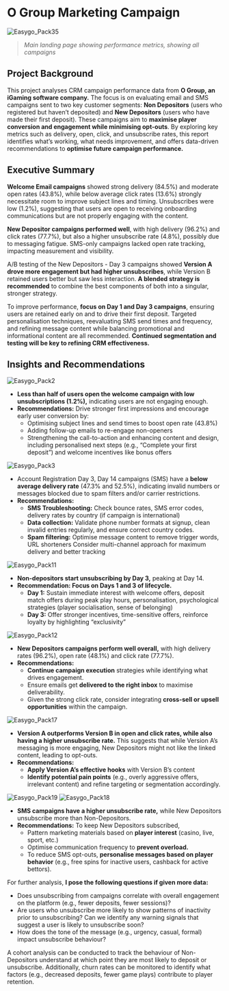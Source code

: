 # O Group Marketing Campaign
![Easygo_Pack35](https://github.com/user-attachments/assets/eb68a89c-47ac-4fae-95fb-0bff1cf73b60)
>*Main landing page showing performance metrics, showing all campaigns*

## Project Background
This project analyses CRM campaign performance data from **O Group, an iGaming software company.** The focus is on evaluating email and SMS campaigns sent to two key customer segments: **Non Depositors** (users who registered but haven’t deposited) and **New Depositors** (users who have made their first deposit). These campaigns aim to **maximise player conversion and engagement while minimising opt-outs**. By exploring key metrics such as delivery, open, click, and unsubscribe rates, this report identifies what’s working, what needs improvement, and offers data-driven recommendations to **optimise future campaign performance.**

## Executive Summary
**Welcome Email campaigns** showed strong delivery (84.5%) and moderate open rates (43.8%), while below average click rates (13.6%) strongly necessitate room to improve subject lines and timing. Unsubscribes were low (1.2%), suggesting that users are open to receiving onboarding communications but are not properly engaging with the content.

**New Depositor campaigns performed well**, with high delivery (96.2%) and click rates (77.7%), but also a higher unsubscribe rate (4.8%), possibly due to messaging fatigue. SMS-only campaigns lacked open rate tracking, impacting measurement and visibility. 

A/B testing of the New Depositors - Day 3 campaigns showed **Version A drove more engagement but had higher unsubscribes**, while Version B retained users better but saw less interaction. **A blended strategy is recommended** to combine the best components of both into a singular, stronger strategy.

To improve performance, **focus on Day 1 and Day 3 campaigns**, ensuring users are retained early on and to drive their first deposit. Targeted personalisation techniques, reevaluating SMS send times and frequency, and refining message content while balancing promotional and informational content are all recommended. **Continued segmentation and testing will be key to refining CRM effectiveness.**

## Insights and Recommendations 
![Easygo_Pack2](https://github.com/user-attachments/assets/18442101-bf3b-4566-91e1-3c28058342fc)
- **Less than half of users open the welcome campaign with low unsubscriptions (1.2%),**  indicating users are not engaging enough.
- **Recommendations:** Drive stronger first impressions and encourage early user conversion by:
  - Optimising subject lines and send times to boost open rate (43.8%)
  - Adding follow-up emails to re-engage non-openers
  - Strengthening the call-to-action and enhancing content and design, including personalised next steps (e.g., “Complete your first deposit”) and welcome incentives like bonus offers

 ![Easygo_Pack3](https://github.com/user-attachments/assets/28768c1d-1f41-4165-810c-48ec6fec1eb9)
- Account Registration Day 3, Day 14 campaigns (SMS) have a **below average delivery rate** (47.3% and 52.5%), indicating invalid numbers or messages blocked due to spam filters and/or carrier restrictions.
- **Recommendations:**
  - **SMS Troubleshooting:** Check bounce rates, SMS error codes, delivery rates by country (if campaign is international)
  - **Data collection:** Validate phone number formats at signup, clean invalid entries regularly, and ensure correct country codes.
  - **Spam filtering:** Optimise message content to remove trigger words, URL shorteners Consider multi-channel approach for maximum delivery and better tracking

![Easygo_Pack11](https://github.com/user-attachments/assets/d2836162-f2cd-4159-86db-8796da95e381)
- **Non-depositors start unsubscribing by Day 3,** peaking at Day 14.
- **Recommendation: Focus on Days 1 and 3 of lifecycle.**
  - **Day 1:** Sustain immediate interest with welcome offers, deposit match offers during peak play hours, personalisation, psychological strategies (player socialisation, sense of belonging)
  - **Day 3:** Offer stronger incentives, time-sensitive offers, reinforce loyalty by highlighting “exclusivity”

![Easygo_Pack12](https://github.com/user-attachments/assets/c8ae1a10-2b04-4a0e-b938-e2b57dd06fdb)
- **New Depositors campaigns perform well overall,** with high delivery rates (96.2%), open rate (48.1%) and click rate (77.7%).
- **Recommendations:**
  - **Continue campaign execution** strategies while identifying what drives engagement.
  - Ensure emails get **delivered to the right inbox** to maximise deliverability.
  - Given the strong click rate, consider integrating **cross-sell or upsell opportunities** within the campaign.

![Easygo_Pack17](https://github.com/user-attachments/assets/eda805c8-d8b0-479d-bc60-d4c6931b93f6)
- **Version A outperforms Version B in open and click rates, while also having a higher unsubscribe rate.** This suggests that while Version A’s messaging is more engaging, New Depositors might not like the linked content, leading to opt-outs.
- **Recommendations:**
  - **Apply Version A’s effective hooks** with Version B’s content
  - **Identify potential pain points** (e.g., overly aggressive offers, irrelevant content) and refine targeting or segmentation accordingly.

![Easygo_Pack19](https://github.com/user-attachments/assets/9e26facd-baf1-4501-8e59-5ccc021876f0)
![Easygo_Pack18](https://github.com/user-attachments/assets/c49b54e3-8259-44ec-8209-1aec655cbf70)
- **SMS campaigns have a higher unsubscribe rate,** while New Depositors unsubscribe more than Non-Depositors.
- **Recommendations:** To keep New Depositors subscribed,
  - Pattern marketing materials based on **player interest** (casino, live, sport, etc.)
  - Optimise communication frequency to **prevent overload.**
  - To reduce SMS opt-outs, **personalise messages based on player behavior** (e.g., free spins for inactive users, cashback for active bettors).

For further analysis, **I pose the following questions if given more data:**
- Does unsubscribing from campaigns correlate with overall engagement on the platform (e.g., fewer deposits, fewer sessions)?
- Are users who unsubscribe more likely to show patterns of inactivity prior to unsubscribing? Can we identify any warning signals that suggest a user is likely to unsubscribe soon?
- How does the tone of the message (e.g., urgency, casual, formal) impact unsubscribe behaviour?
  
A cohort analysis can be conducted to track the behaviour of Non-Depositors understand at which point they are most likely to deposit or unsubscribe. Additionally, churn rates can be monitored to identify what factors (e.g., decreased deposits, fewer game plays) contribute to player retention.


